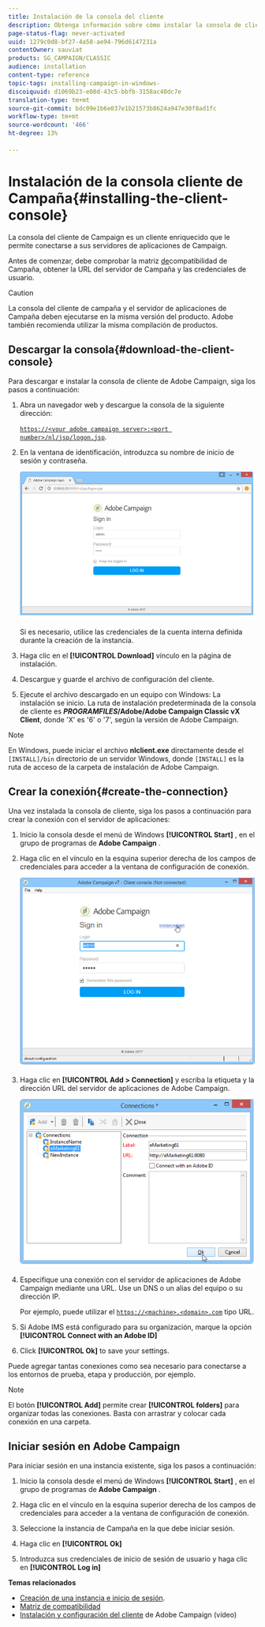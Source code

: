```yaml
---
title: Instalación de la consola del cliente
description: Obtenga información sobre cómo instalar la consola de cliente
page-status-flag: never-activated
uuid: 1279c0d8-bf27-4a58-ae94-796d6147231a
contentOwner: sauviat
products: SG_CAMPAIGN/CLASSIC
audience: installation
content-type: reference
topic-tags: installing-campaign-in-windows-
discoiquuid: d1069b23-e08d-43c5-bbfb-3158ac40dc7e
translation-type: tm+mt
source-git-commit: bdc09e1b6e037e1b21573b8624a947e30f8ad1fc
workflow-type: tm+mt
source-wordcount: '466'
ht-degree: 13%

---
```



# Instalación de la consola cliente de Campaña{#installing-the-client-console}

La consola del cliente de Campaign es un cliente enriquecido que le permite conectarse a sus servidores de aplicaciones de Campaign. 

Antes de comenzar, debe comprobar la matriz [de](https://helpx.adobe.com/es/campaign/kb/compatibility-matrix.html)compatibilidad de Campaña, obtener la URL del servidor de Campaña y las credenciales de usuario.

>[!CAUTION]
>
>La consola del cliente de campaña y el servidor de aplicaciones de Campaña deben ejecutarse en la misma versión del producto. Adobe también recomienda utilizar la misma compilación de productos.

## Descargar la consola{#download-the-client-console}

Para descargar e instalar la consola de cliente de Adobe Campaign, siga los pasos a continuación:

1. Abra un navegador web y descargue la consola de la siguiente dirección:

   [`https://<your adobe campaign server>:<port number>/nl/jsp/logon.jsp`](https://machine/nl/jsp/logon.jsp).

1. En la ventana de identificación, introduzca su nombre de inicio de sesión y contraseña.

   ![](assets/s_ncs_install_setup_download01.png)

   Si es necesario, utilice las credenciales de la cuenta interna definida durante la creación de la instancia.

1. Haga clic en el **[!UICONTROL Download]** vínculo en la página de instalación.
1. Descargue y guarde el archivo de configuración del cliente.
1. Ejecute el archivo descargado en un equipo con Windows: La instalación se inicio. La ruta de instalación predeterminada de la consola de cliente es **$PROGRAMFILES$/Adobe/Adobe Campaign Classic vX Client**, donde &#39;X&#39; es &#39;6&#39; o &#39;7&#39;, según la versión de Adobe Campaign.

>[!NOTE]
>
>En Windows, puede iniciar el archivo **nlclient.exe** directamente desde el `[INSTALL]/bin` directorio de un servidor Windows, donde `[INSTALL]` es la ruta de acceso de la carpeta de instalación de Adobe Campaign.

## Crear la conexión{#create-the-connection}

Una vez instalada la consola de cliente, siga los pasos a continuación para crear la conexión con el servidor de aplicaciones:

1. Inicio la consola desde el menú de Windows **[!UICONTROL Start]** , en el grupo de programas de **Adobe Campaign** .

1. Haga clic en el vínculo en la esquina superior derecha de los campos de credenciales para acceder a la ventana de configuración de conexión.

   ![](assets/s_ncs_install_define_connection_01.png)

1. Haga clic en **[!UICONTROL Add > Connection]** y escriba la etiqueta y la dirección URL del servidor de aplicaciones de Adobe Campaign.

   ![](assets/s_ncs_install_define_connection_02.png)

1. Especifique una conexión con el servidor de aplicaciones de Adobe Campaign mediante una URL. Use un DNS o un alias del equipo o su dirección IP.

   Por ejemplo, puede utilizar el [`https://<machine>.<domain>.com`](https://machine) tipo URL.

1. Si Adobe IMS está configurado para su organización, marque la opción **[!UICONTROL Connect with an Adobe ID]**

1. Click **[!UICONTROL Ok]** to save your settings.

Puede agregar tantas conexiones como sea necesario para conectarse a los entornos de prueba, etapa y producción, por ejemplo.

>[!NOTE]
>
>El botón **[!UICONTROL Add]** permite crear **[!UICONTROL folders]** para organizar todas las conexiones. Basta con arrastrar y colocar cada conexión en una carpeta.


## Iniciar sesión en Adobe Campaign

Para iniciar sesión en una instancia existente, siga los pasos a continuación:

1. Inicio la consola desde el menú de Windows **[!UICONTROL Start]** , en el grupo de programas de **Adobe Campaign** .

1. Haga clic en el vínculo en la esquina superior derecha de los campos de credenciales para acceder a la ventana de configuración de conexión.

1. Seleccione la instancia de Campaña en la que debe iniciar sesión.

1. Haga clic en **[!UICONTROL Ok]**

1. Introduzca sus credenciales de inicio de sesión de usuario y haga clic en **[!UICONTROL Log in]**

**Temas relacionados**

* [Creación de una instancia e inicio de sesión](../../installation/using/creating-an-instance-and-logging-on.md).
* [Matriz de compatibilidad](https://helpx.adobe.com/es/campaign/kb/compatibility-matrix.html)
* [Instalación y configuración del cliente](https://docs.adobe.com/content/help/en/campaign-classic-learn/tutorials/getting-started/install-and-setup-the-adobe-campaign-client.html) de Adobe Campaign (vídeo)
